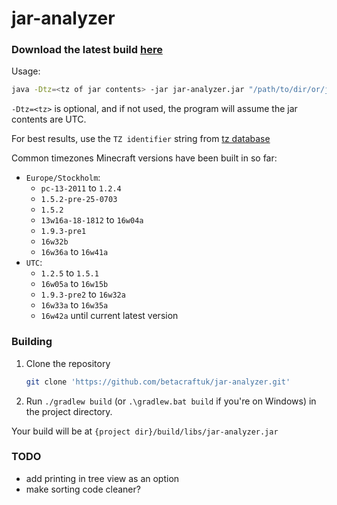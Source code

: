 # jar-analyzer

### Download the latest build [here](https://github.com/betacraftuk/jar-analyzer/releases/latest/download/jar-analyzer.jar)

Usage:
```sh
java -Dtz=<tz of jar contents> -jar jar-analyzer.jar "/path/to/dir/or/jar/to/analyze"
```

`-Dtz=<tz>` is optional, and if not used, the program will assume the jar contents are UTC.

For best results, use the `TZ identifier` string from [tz database](https://en.wikipedia.org/wiki/List_of_tz_database_time_zones#List)

Common timezones Minecraft versions have been built in so far:
- `Europe/Stockholm`:
	- `pc-13-2011` to `1.2.4`
	- `1.5.2-pre-25-0703`
	- `1.5.2`
	- `13w16a-18-1812` to `16w04a`
	- `1.9.3-pre1`
	- `16w32b`
	- `16w36a` to `16w41a`
- `UTC`:
	- `1.2.5` to `1.5.1`
	- `16w05a` to `16w15b`
	- `1.9.3-pre2` to `16w32a`
	- `16w33a` to `16w35a`
	- `16w42a` until current latest version

### Building

1. Clone the repository
	```sh
	git clone 'https://github.com/betacraftuk/jar-analyzer.git'
	```
2. Run `./gradlew build` (or `.\gradlew.bat build` if you're on Windows) in the project directory.

Your build will be at `{project dir}/build/libs/jar-analyzer.jar`

### TODO
- add printing in tree view as an option
- make sorting code cleaner?